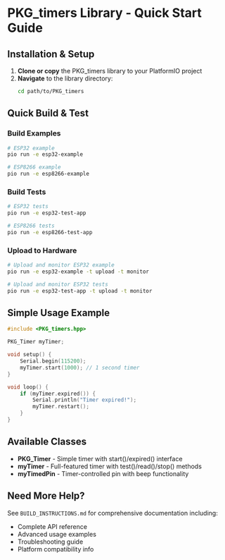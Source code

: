 # PKG_timers Library - Quick Start Guide

## Installation & Setup

1. **Clone or copy** the PKG_timers library to your PlatformIO project
2. **Navigate** to the library directory:
   ```bash
   cd path/to/PKG_timers
   ```

## Quick Build & Test

### Build Examples
```bash
# ESP32 example
pio run -e esp32-example

# ESP8266 example  
pio run -e esp8266-example
```

### Build Tests
```bash
# ESP32 tests
pio run -e esp32-test-app

# ESP8266 tests
pio run -e esp8266-test-app
```

### Upload to Hardware
```bash
# Upload and monitor ESP32 example
pio run -e esp32-example -t upload -t monitor

# Upload and monitor ESP32 tests
pio run -e esp32-test-app -t upload -t monitor
```

## Simple Usage Example

```cpp
#include <PKG_timers.hpp>

PKG_Timer myTimer;

void setup() {
    Serial.begin(115200);
    myTimer.start(1000); // 1 second timer
}

void loop() {
    if (myTimer.expired()) {
        Serial.println("Timer expired!");
        myTimer.restart();
    }
}
```

## Available Classes

- **PKG_Timer** - Simple timer with start()/expired() interface
- **myTimer** - Full-featured timer with test()/read()/stop() methods  
- **myTimedPin** - Timer-controlled pin with beep functionality

## Need More Help?

See `BUILD_INSTRUCTIONS.md` for comprehensive documentation including:
- Complete API reference
- Advanced usage examples
- Troubleshooting guide
- Platform compatibility info
